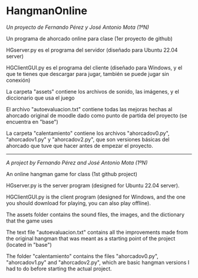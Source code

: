 # HangmanOnline
*Un proyecto de Fernando Pérez y José Antonio Mota (1ºN)*

Un programa de ahorcado online para clase (1er proyecto de github)

HGserver.py es el programa del servidor (diseñado para Ubuntu 22.04 server)

HGClientGUI.py es el programa del cliente (diseñado para Windows, y el que te tienes que descargar para jugar, también se puede jugar sin conexión)

La carpeta "assets" contiene los archivos de sonido, las imágenes, y el diccionario que usa el juego

El archivo "autoevaluacion.txt" contiene todas las mejoras hechas al ahorcado original de moodle dado como punto de partida del proyecto (se encuentra en "base")

La carpeta "calentamiento" contiene los archivos "ahorcadov0.py", "ahorcadov1.py" y "ahorcadov2.py", que son versiones básicas del ahorcado que tuve que hacer antes de empezar el proyecto.

------------------------------------------------------------------------------------------------------------------------------------------------------------------------------------

*A project by Fernando Pérez and José Antonio Mota (1ºN)*

An online hangman game for class (1st github project)

HGserver.py is the server program (designed for Ubuntu 22.04 server).

HGClientGUI.py is the client program (designed for Windows, and the one you should download for playing, you can also play offline).

The assets folder contains the sound files, the images, and the dictionary that the game uses

The text file "autoevaluacion.txt" contains all the improvements made from the original hangman that was meant as a starting point of the project (located in "base")

The folder "calentamiento" contains the files "ahorcadov0.py", "ahorcadov1.py" and "ahorcadov2.py", which are basic hangman versions I had to do before starting the actual project.


